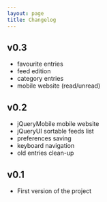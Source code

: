 ```yaml
---
layout: page
title: Changelog
---
```


## v0.3

* favourite entries
* feed edition
* category entries
* mobile website (read/unread)

## v0.2

* jQueryMobile mobile website
* jQueryUI sortable feeds list
* preferences saving
* keyboard navigation
* old entries clean-up

## v0.1

* First version of the project
